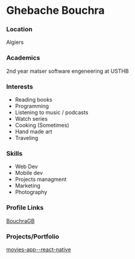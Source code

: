 # Ghebache Bouchra

### Location
Algiers

### Academics
2nd year matser software engeneering at USTHB

### Interests
* Reading books
* Programming
* Listening to music / podcasts
* Watch series
* Cooking (Sometimes)
* Hand made art 
* Traveling

### Skills
* Web Dev
* Mobile dev
* Projects managment
* Marketing
* Photography

### Profile Links
[BouchraGB](https://github.com/BouchraGB)

### Projects/Portfolio
[movies-app--react-native](https://github.com/BouchraGB/movies-app--react-native)

